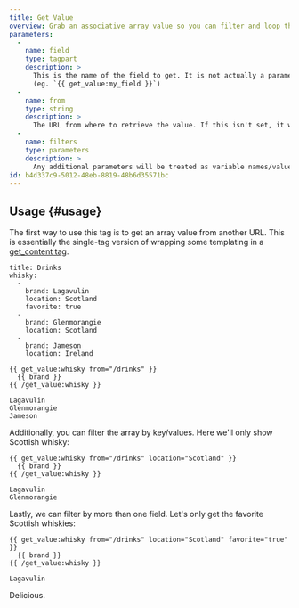 ```yaml
---
title: Get Value
overview: Grab an associative array value so you can filter and loop through it.
parameters:
  -
    name: field
    type: tagpart
    description: >
      This is the name of the field to get. It is not actually a parameter, but just a part of the tag.
      (eg. `{{ get_value:my_field }}`)
  -
    name: from
    type: string
    description: >
      The URL from where to retrieve the value. If this isn't set, it will get the value from the context.
  -
    name: filters
    type: parameters
    description: >
      Any additional parameters will be treated as variable names/values and used as filters. See usage below.
id: b4d337c9-5012-48eb-8819-48b6d35571bc
---
```

## Usage {#usage}

The first way to use this tag is to get an array value from another URL. This is essentially the single-tag version of
wrapping some templating in a [get_content tag](/tags/get_content).

``` .language-yaml
title: Drinks
whisky:
  -
    brand: Lagavulin
    location: Scotland
    favorite: true
  -
    brand: Glenmorangie
    location: Scotland
  -
    brand: Jameson
    location: Ireland
```

```
{{ get_value:whisky from="/drinks" }}
  {{ brand }}
{{ /get_value:whisky }}
```

``` .language-output
Lagavulin
Glenmorangie
Jameson
```

Additionally, you can filter the array by key/values. Here we'll only show Scottish whisky:

```
{{ get_value:whisky from="/drinks" location="Scotland" }}
  {{ brand }}
{{ /get_value:whisky }}
```

``` .language-output
Lagavulin
Glenmorangie
```

Lastly, we can filter by more than one field. Let's only get the favorite Scottish whiskies:

```
{{ get_value:whisky from="/drinks" location="Scotland" favorite="true" }}
  {{ brand }}
{{ /get_value:whisky }}
```

``` .language-output
Lagavulin
```

Delicious.
